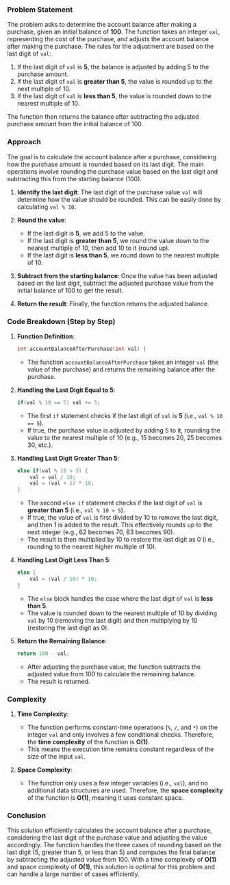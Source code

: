 ### Problem Statement

The problem asks to determine the account balance after making a purchase, given an initial balance of **100**. The function takes an integer `val`, representing the cost of the purchase, and adjusts the account balance after making the purchase. The rules for the adjustment are based on the last digit of `val`:

1. If the last digit of `val` is **5**, the balance is adjusted by adding 5 to the purchase amount.
2. If the last digit of `val` is **greater than 5**, the value is rounded up to the next multiple of 10.
3. If the last digit of `val` is **less than 5**, the value is rounded down to the nearest multiple of 10.

The function then returns the balance after subtracting the adjusted purchase amount from the initial balance of 100.

### Approach

The goal is to calculate the account balance after a purchase, considering how the purchase amount is rounded based on its last digit. The main operations involve rounding the purchase value based on the last digit and subtracting this from the starting balance (100).

1. **Identify the last digit**:
   The last digit of the purchase value `val` will determine how the value should be rounded. This can be easily done by calculating `val % 10`.

2. **Round the value**:
   - If the last digit is **5**, we add 5 to the value.
   - If the last digit is **greater than 5**, we round the value down to the nearest multiple of 10, then add 10 to it (round up).
   - If the last digit is **less than 5**, we round down to the nearest multiple of 10.

3. **Subtract from the starting balance**:
   Once the value has been adjusted based on the last digit, subtract the adjusted purchase value from the initial balance of 100 to get the result.

4. **Return the result**:
   Finally, the function returns the adjusted balance.

### Code Breakdown (Step by Step)

1. **Function Definition**:
   ```cpp
   int accountBalanceAfterPurchase(int val) {
   ```
   - The function `accountBalanceAfterPurchase` takes an integer `val` (the value of the purchase) and returns the remaining balance after the purchase.

2. **Handling the Last Digit Equal to 5**:
   ```cpp
   if(val % 10 == 5) val += 5;
   ```
   - The first `if` statement checks if the last digit of `val` is **5** (i.e., `val % 10 == 5`). 
   - If true, the purchase value is adjusted by adding 5 to it, rounding the value to the nearest multiple of 10 (e.g., 15 becomes 20, 25 becomes 30, etc.).

3. **Handling Last Digit Greater Than 5**:
   ```cpp
   else if(val % 10 > 5) {
       val = val / 10;
       val = (val + 1) * 10;
   }
   ```
   - The second `else if` statement checks if the last digit of `val` is **greater than 5** (i.e., `val % 10 > 5`).
   - If true, the value of `val` is first divided by 10 to remove the last digit, and then 1 is added to the result. This effectively rounds up to the next integer (e.g., 62 becomes 70, 83 becomes 90).
   - The result is then multiplied by 10 to restore the last digit as 0 (i.e., rounding to the nearest higher multiple of 10).

4. **Handling Last Digit Less Than 5**:
   ```cpp
   else {
       val = (val / 10) * 10;
   }
   ```
   - The `else` block handles the case where the last digit of `val` is **less than 5**.
   - The value is rounded down to the nearest multiple of 10 by dividing `val` by 10 (removing the last digit) and then multiplying by 10 (restoring the last digit as 0).

5. **Return the Remaining Balance**:
   ```cpp
   return 100 - val;
   ```
   - After adjusting the purchase value, the function subtracts the adjusted value from 100 to calculate the remaining balance.
   - The result is returned.

### Complexity

1. **Time Complexity**:
   - The function performs constant-time operations (`%`, `/`, and `*`) on the integer `val` and only involves a few conditional checks. Therefore, the **time complexity** of the function is **O(1)**.
   - This means the execution time remains constant regardless of the size of the input `val`.

2. **Space Complexity**:
   - The function only uses a few integer variables (i.e., `val`), and no additional data structures are used. Therefore, the **space complexity** of the function is **O(1)**, meaning it uses constant space.

### Conclusion

This solution efficiently calculates the account balance after a purchase, considering the last digit of the purchase value and adjusting the value accordingly. The function handles the three cases of rounding based on the last digit (5, greater than 5, or less than 5) and computes the final balance by subtracting the adjusted value from 100. With a time complexity of **O(1)** and space complexity of **O(1)**, this solution is optimal for this problem and can handle a large number of cases efficiently.